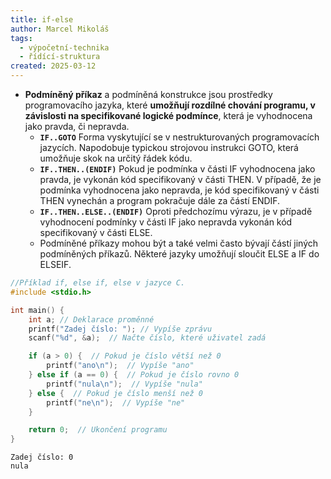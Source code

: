 ```yaml
---
title: if-else
author: Marcel Mikoláš
tags:
  - výpočetní-technika
  - řídící-struktura
created: 2025-03-12
---
```

* **Podmíněný příkaz** a podmíněná konstrukce jsou prostředky programovacího jazyka, které **umožňují rozdílné chování programu, v závislosti na specifikované logické podmínce**, která je vyhodnocena jako pravda, či nepravda.
	* **`IF..GOTO`** Forma vyskytující se v nestrukturovaných programovacích jazycích. Napodobuje typickou strojovou instrukci GOTO, která umožňuje skok na určitý řádek kódu.
	* **`IF..THEN..(ENDIF)`** Pokud je podmínka v části IF vyhodnocena jako pravda, je vykonán kód specifikovaný v části THEN. V případě, že je podmínka vyhodnocena jako nepravda, je kód specifikovaný v části THEN vynechán a program pokračuje dále za částí ENDIF.
	* **`IF..THEN..ELSE..(ENDIF)`** Oproti předchozímu výrazu, je v případě vyhodnocení podmínky v části IF jako nepravda vykonán kód specifikovaný v části ELSE.
	* Podmíněné příkazy mohou být a také velmi často bývají částí jiných podmíněných příkazů. Některé jazyky umožňují sloučit ELSE a IF do ELSEIF.

```c
//Příklad if, else if, else v jazyce C.
#include <stdio.h>

int main() {
    int a; // Deklarace proměnné
    printf("Zadej číslo: "); // Vypíše zprávu
    scanf("%d", &a);  // Načte číslo, které uživatel zadá

    if (a > 0) {  // Pokud je číslo větší než 0
        printf("ano\n");  // Vypíše "ano"
    } else if (a == 0) {  // Pokud je číslo rovno 0
        printf("nula\n");  // Vypíše "nula"
    } else {  // Pokud je číslo menší než 0
        printf("ne\n");  // Vypíše "ne"
    }

    return 0;  // Ukončení programu
}
```

```
Zadej číslo: 0
nula
```